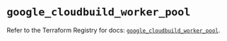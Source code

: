 # `google_cloudbuild_worker_pool`

Refer to the Terraform Registry for docs: [`google_cloudbuild_worker_pool`](https://registry.terraform.io/providers/drfaust92/google/4.16.4/docs/resources/cloudbuild_worker_pool).
